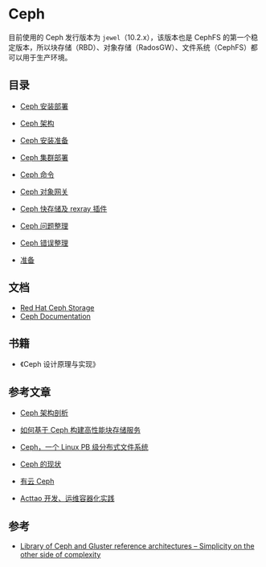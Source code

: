 # Ceph

目前使用的 Ceph 发行版本为 `jewel`（10.2.x），该版本也是 CephFS 的第一个稳定版本，所以块存储（RBD）、对象存储（RadosGW）、文件系统（CephFS）都可以用于生产环境。

## 目录

* [Ceph 安装部署](installation/README.md)
* [Ceph 架构](architecture/README.md)

* [Ceph 安装准备](./ceph-install.md)
* [Ceph 集群部署](./ceph-cluster.md)
* [Ceph 命令](./ceph-command.md)
* [Ceph 对象网关](./ceph-radosgw.md)
* [Ceph 快存储及 rexray 插件](./ceph-rbd.md)
* [Ceph 问题整理](./ceph-problem.md)
* [Ceph 错误整理](./ceph-error.md)

* [准备](prepare/README.md)

## 文档

* [Red Hat Ceph Storage](https://access.redhat.com/documentation/en-us/red_hat_ceph_storage/)
* [Ceph Documentation](http://docs.ceph.com)

## 书籍

* 《Ceph 设计原理与实现》

## 参考文章

* [Ceph 架构剖析](https://www.ustack.com/blog/ceph_infra/)
* [如何基于 Ceph 构建高性能块存储服务](https://www.ustack.com/blog/ceph-service)
* [Ceph，一个 Linux PB 级分布式文件系统](https://www.ibm.com/developerworks/cn/linux/l-ceph/)

* [Ceph 的现状](https://www.ustack.com/blog/ceph-distributed-block-storage/)
* [有云 Ceph](https://www.ustack.com/category/blog/ceph-blog/)
* [Acttao 开发、运维容器化实践](http://www.kejik.com/article/250854.html)


## 参考

* [Library of Ceph and Gluster reference architectures – Simplicity on the other side of complexity](https://redhatstorage.redhat.com/2017/05/30/library-of-ceph-and-gluster-reference-architectures-simplicity-on-the-other-side-of-complexity/)